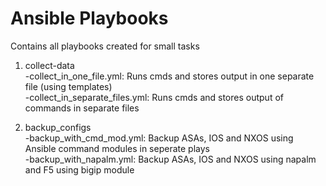 # Ansible Playbooks

Contains all playbooks created for small tasks

1. collect-data<br />
-collect_in_one_file.yml: Runs cmds and stores output in one separate file (using templates)<br />
-collect_in_separate_files.yml: Runs cmds and stores output of commands in separate files<br />

2. backup_configs<br />
-backup_with_cmd_mod.yml: Backup ASAs, IOS and NXOS using Ansible command modules in seperate plays<br />
-backup_with_napalm.yml: Backup ASAs, IOS and NXOS using napalm and F5 using bigip module<br />
